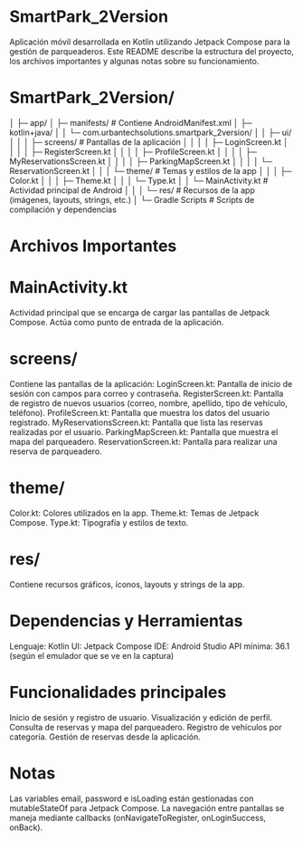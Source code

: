 # SmartPark_2Version

Aplicación móvil desarrollada en Kotlin utilizando Jetpack Compose para la gestión de parqueaderos. 
Este README describe la estructura del proyecto, los archivos importantes y algunas notas sobre su funcionamiento.

# SmartPark_2Version/
│
├─ app/
│  ├─ manifests/                 # Contiene AndroidManifest.xml
│  ├─ kotlin+java/
│  │   └─ com.urbantechsolutions.smartpark_2version/
│  │       ├─ ui/
│  │       │   ├─ screens/       # Pantallas de la aplicación
│  │       │   │   ├─ LoginScreen.kt
│  │       │   │   ├─ RegisterScreen.kt
│  │       │   │   ├─ ProfileScreen.kt
│  │       │   │   ├─ MyReservationsScreen.kt
│  │       │   │   ├─ ParkingMapScreen.kt
│  │       │   │   └─ ReservationScreen.kt
│  │       │   └─ theme/         # Temas y estilos de la app
│  │       │       ├─ Color.kt
│  │       │       ├─ Theme.kt
│  │       │       └─ Type.kt
│  │       └─ MainActivity.kt     # Actividad principal de Android
│  │
│  └─ res/                        # Recursos de la app (imágenes, layouts, strings, etc.)
│
└─ Gradle Scripts                 # Scripts de compilación y dependencias

# Archivos Importantes

# MainActivity.kt
Actividad principal que se encarga de cargar las pantallas de Jetpack Compose.
Actúa como punto de entrada de la aplicación.


# screens/
Contiene las pantallas de la aplicación:
LoginScreen.kt: Pantalla de inicio de sesión con campos para correo y contraseña.
RegisterScreen.kt: Pantalla de registro de nuevos usuarios (correo, nombre, apellido, tipo de vehículo, teléfono).
ProfileScreen.kt: Pantalla que muestra los datos del usuario registrado.
MyReservationsScreen.kt: Pantalla que lista las reservas realizadas por el usuario.
ParkingMapScreen.kt: Pantalla que muestra el mapa del parqueadero.
ReservationScreen.kt: Pantalla para realizar una reserva de parqueadero.


# theme/
Color.kt: Colores utilizados en la app.
Theme.kt: Temas de Jetpack Compose.
Type.kt: Tipografía y estilos de texto.


# res/
Contiene recursos gráficos, íconos, layouts y strings de la app.


# Dependencias y Herramientas
Lenguaje: Kotlin
UI: Jetpack Compose
IDE: Android Studio
API mínima: 36.1 (según el emulador que se ve en la captura)


# Funcionalidades principales
Inicio de sesión y registro de usuario.
Visualización y edición de perfil.
Consulta de reservas y mapa del parqueadero.
Registro de vehículos por categoría.
Gestión de reservas desde la aplicación.


# Notas
Las variables email, password e isLoading están gestionadas con mutableStateOf para Jetpack Compose.
La navegación entre pantallas se maneja mediante callbacks (onNavigateToRegister, onLoginSuccess, onBack).

